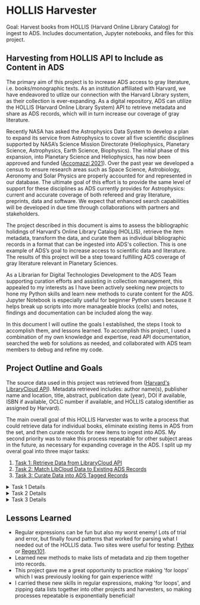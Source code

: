 # HOLLIS Harvester
Goal: Harvest books from HOLLIS (Harvard Online Library Catalog) for ingest to ADS. 
Includes documentation, Jupyter notebooks, and files for this project.

## Harvesting from HOLLIS API to Include as Content in ADS

The primary aim of this project is to increase ADS access to gray literature, i.e. books/monographic texts. As an institution affiliated with Harvard, we have endeavored to utlize our connection with the Harvard Library system, as their collection is ever-expanding. As a digital repository, ADS can utilize the HOLLIS (Harvard Online Library System) API to retrieve metadata and share as ADS records, which will in turn increase our coverage of gray literature.

Recently NASA has asked the Astrophysics Data System to develop a plan to expand its service from Astrophysics to cover all five scientific disciplines supported by NASA’s Science Mission Directorate (Heliophysics, Planetary Science, Astrophysics, Earth Science, Biophysics). The initial phase of this expansion, into Planetary Science and Heliophysics, has now been approved and funded ([Accomazzi 2021](https://ui.adsabs.harvard.edu/abs/2021AAS...23813203A/abstract)). Over the past year we developed a census to ensure research areas such as Space Science, Astrobiology, Aeronomy and Solar Physics are properly accounted for and represented in our database. The ultimate goal of this effort is to provide the same level of support for these disciplines as ADS currently provides for Astrophysics: current and accurate coverage of both refereed and gray literature, preprints, data and software. We expect that enhanced search capabilities will be developed in due time through collaborations with partners and stakeholders.

The project described in this document is aims to assess the bibliographic holidings of Harvard's Online Library Catalog (HOLLIS), retrieve the item metadata, transform the data, and curate them as individual bibliographic records in a format that can be ingested into ADS's collection. This is one example of ADS’s goal to increase access to scientific data and literature. The results of this project will be a step toward fulfilling ADS coverage of gray literature relevant in Planetary Sciences.

As a Librarian for Digital Technologies Development to the ADS Team supporting curation efforts and assisting in collection management, this appealed to my interests as I have been actively seeking new projects to hone my Python skills and learn new methods to curate content for the ADS. Jupyter Notebook is especially useful for beginner Python users because it helps break up scripts into more manageable blocks (cells) and notes, findings and documentation can be included along the way.
 
In this document I will outline the goals I established, the steps I took to accomplish them, and lessons learned. To accomplish this project, I used a combination of my own knowledge and expertise, read API documentation, searched the web for solutions as needed, and collaborated with ADS team members to debug and refine my code.

## Project Outline and Goals

The source data used in this project was retrieved from ([Harvard's LibraryCloud API](https://wiki.harvard.edu/confluence/display/LibraryStaffDoc/LibraryCloud)). Metadata retrieved includes: author name(s), publisher name and location, title, abstract, publication date (year), DOI if available, ISBN if available, OCLC number if available, and HOLLIS catalog identifier as assigned by Harvard).

The main overall goal of this HOLLIS Harvester was to write a process that could retrieve data for individual books, eliminate existing items in ADS from the set, and then curate records for new items to ingest into ADS. My second priority was to make this process repeatable for other subject areas in the future, as necessary for expanding coverage in the ADS. I split up my overal goal into three major tasks:

1. [Task 1: Retrieve Data from LibraryCloud API](#libcloud-api)
2. [Task 2: Match LibCloud Data to Existing ADS Records](#bibcode-match)
3. [Task 3: Curate Data into ADS Tagged Records](#ads-records)

<details>
 <summary>Task 1 Details</summary>
 
## <a name="libcloud-api">Task 1: Retrieve Data from LibraryCloud API</a>
  
my text here
</details>

<details>
 <summary>Task 2 Details</summary>
 
## <a name="bibcode-match">Task 2: Match LibCloud Data to Existing ADS Records</a>
  
my text here
</details>

<details>
 <summary>Task 3 Details</summary>
 
## <a name="ads-records">Task 3: Curate Data into ADS Tagged Records</a>
  
my text here
</details>

## Lessons Learned

- Regular expressions can be fun but also my worst enemy! Lots of trial and error, but finally found patterns that worked for parsing what I needed out of the HOLLIS data. Two sites were useful for testing: [Pythex](https://pythex.org/) or [Regex101](https://regex101.com/).
- Learned new methods to make lists of metadata and zip them together into records.
- This project gave me a great opportunity to practice making 'for loops' which I was previously looking for gain experience with!
- I carried these new skills in regular expressions, making 'for loops', and zipping data lists together into other projects and harvesters, so making processes repeatable is exponentially beneficial!
